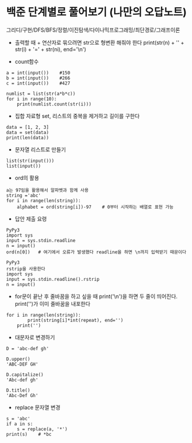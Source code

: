 # 백준 단계별로 풀어보기 (나만의 오답노트) 

그리디/구현/DFS/BFS/정렬/이진탐색/다이나믹프로그래밍/최단경로/그래프이론

+ 출력할 때 + 연산자로 묶으려면 str으로 형변환 해줘야 한다 print(str(n) + '' + str(i) + '=' + str(ni), end='\n')

+ count함수
```
a = int(input())    #150
b = int(input())    #266
c = int(input())    #427

numlist = list(str(a*b*c))
for i in range(10):
    print(numlist.count(str(i)))
```

+ 집합 자료형 set, 리스트의 중복을 제거하고 길이를 구한다
```
data = [1, 2, 3]
data = set(data)
print(len(data))
```

+ 문자열 리스트로 만들기
```
list(str(input()))
list(input())
```

+ ord의 활용
```
a는 97임을 활용해서 알파벳과 함께 사용
string ='abc'
for i in range(len(string)):
    alphabet = ord(string[i])-97    # 0부터 시작하는 배열로 표현 가능
```

+ 답안 제출 요령
```
PyPy3
import sys
input = sys.stdin.readline
n = input()
ord(n[0])   # 여기에서 오류가 발생했다 readline을 하면 \n까지 입력받기 때문이다
```
```
PyPy3
rstrip을 사용한다
import sys
input = sys.stdin.readline().rstrip
n = input()
```

+ for문이 끝난 후 줄바꿈을 하고 싶을 때 print('\n')을 하면 두 줄이 띄어진다. print('')가 이미 줄바꿈을 내포한다
```
for i in range(len(string)):
        print(string[i]*int(repeat), end='')
    print('')
```

+ 대문자로 변경하기
```
D = 'abc-def gh'

D.upper()
'ABC-DEF GH'

D.capitalize()
'Abc-def gh'

D.title()
'Abc-Def Gh'
```

+ replace 문자열 변경
```
s = 'abc'
if a in s:
    s = replace(a, '*')
print(s)    # *bc
```